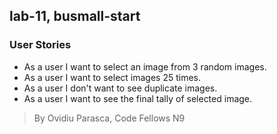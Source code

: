 ## lab-11, busmall-start

### User Stories
* As a user I want to select an image from 3 random images.
* As a user I want to select images 25 times.
* As a user I don't want to see duplicate images.
* As a user I want to see the final tally of selected image.

> By Ovidiu Parasca, Code Fellows N9